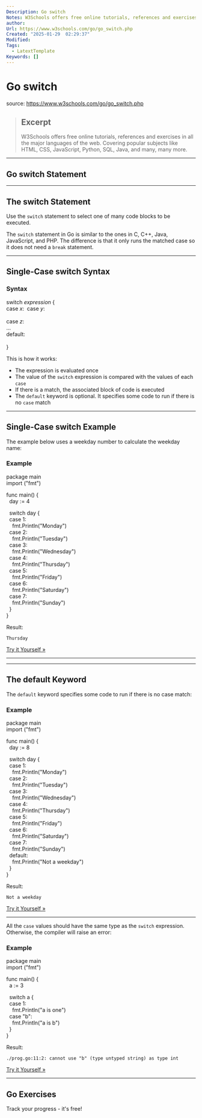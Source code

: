 ```yaml
---
Description: Go switch
Notes: W3Schools offers free online tutorials, references and exercises in all the major languages of the web. Covering popular subjects like HTML, CSS, JavaScript, Python, SQL, Java, and many, many more.
author: 
Url: https://www.w3schools.com/go/go_switch.php
Created: "2025-01-29  02:29:37"
Modified: 
Tags:
  - LatextTemplate
Keywords: []
---
```


# Go switch

source: https://www.w3schools.com/go/go_switch.php

> ## Excerpt
> W3Schools offers free online tutorials, references and exercises in all the major languages of the web. Covering popular subjects like HTML, CSS, JavaScript, Python, SQL, Java, and many, many more.

---
## Go switch Statement

___

## The switch Statement

Use the `switch` statement to select one of many code blocks to be executed.

The `switch` statement in Go is similar to the ones in C, C++, Java, JavaScript, and PHP. The difference is that it only runs the matched case so it does not need a `break` statement.

___

## Single-Case switch Syntax

### Syntax

switch _expression_ {  
case _x_:  case _y_:  
    
case _z_:  
...  
default:  
    
}

This is how it works:

-   The expression is evaluated once
-   The value of the `switch` expression is compared with the values of each `case`
-   If there is a match, the associated block of code is executed
-   The `default` keyword is optional. It specifies some code to run if there is no `case` match

___

## Single-Case switch Example

The example below uses a weekday number to calculate the weekday name:

### Example

package main  
import ("fmt")  
  
func main() {  
  day := 4

  switch day {  
  case 1:  
    fmt.Println("Monday")  
  case 2:  
    fmt.Println("Tuesday")  
  case 3:  
    fmt.Println("Wednesday")  
  case 4:  
    fmt.Println("Thursday")  
  case 5:  
    fmt.Println("Friday")  
  case 6:  
    fmt.Println("Saturday")  
  case 7:  
    fmt.Println("Sunday")  
  }  
}

Result:

`Thursday   `

[Try it Yourself »](https://www.w3schools.com/go/trygo.php?filename=demo_switch1)

___

___

## The default Keyword

The `default` keyword specifies some code to run if there is no case match:

### Example

package main  
import ("fmt")  
  
func main() {  
  day := 8

  switch day {  
  case 1:  
    fmt.Println("Monday")  
  case 2:  
    fmt.Println("Tuesday")  
  case 3:  
    fmt.Println("Wednesday")  
  case 4:  
    fmt.Println("Thursday")  
  case 5:  
    fmt.Println("Friday")  
  case 6:  
    fmt.Println("Saturday")  
  case 7:  
    fmt.Println("Sunday")  
  default:  
    fmt.Println("Not a weekday")  
  }  
}

Result:

`Not a weekday`

[Try it Yourself »](https://www.w3schools.com/go/trygo.php?filename=demo_switch2)

___

All the `case` values should have the same type as the `switch` expression. Otherwise, the compiler will raise an error:

### Example

package main  
import ("fmt")  
  
func main() {  
  a := 3

  switch a {  
  case 1:  
    fmt.Println("a is one")  
  case "b":  
    fmt.Println("a is b")  
  }  
}

Result:

`./prog.go:11:2: cannot use "b" (type untyped string) as type int   `

[Try it Yourself »](https://www.w3schools.com/go/trygo.php?filename=demo_switch5)

___

## Go Exercises

  

Track your progress - it's free!
